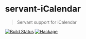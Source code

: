 # servant-iCalendar

> Servant support for iCalendar

[![Build Status](https://travis-ci.org/fgaz/servant-iCalendar.svg?branch=master)](https://travis-ci.org/fgaz/servant-iCalendar)
[![Hackage](https://img.shields.io/hackage/v/servant-iCalendar.svg)](http://hackage.haskell.org/package/servant-iCalendar)

